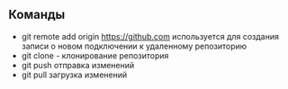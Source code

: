 ## Команды
 * git remote add origin https://github.com  используется для создания записи о новом подключении к удаленному репозиторию
 * git clone - клонирование репозитория
* git push отправка изменений
* git pull загрузка изменений